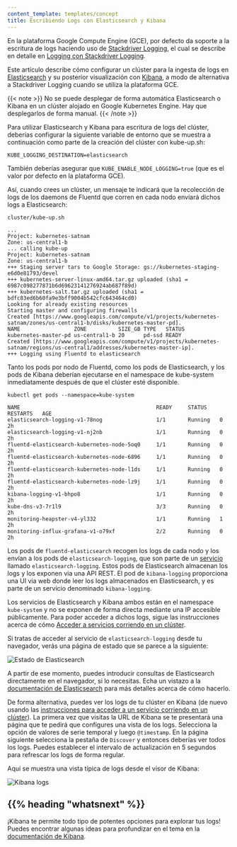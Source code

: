 ```yaml
---
content_template: templates/concept
title: Escribiendo Logs con Elasticsearch y Kibana
---
```


<!-- overview -->

En la plataforma Google Compute Engine (GCE), por defecto da soporte a la escritura de logs haciendo uso de
[Stackdriver Logging](https://cloud.google.com/logging/), el cual se describe en detalle en [Logging con Stackdriver Logging](/docs/user-guide/logging/stackdriver).

Este artículo describe cómo configurar un clúster para la ingesta de logs en
[Elasticsearch](https://www.elastic.co/products/elasticsearch) y su posterior visualización
con [Kibana](https://www.elastic.co/products/kibana), a modo de alternativa a
Stackdriver Logging cuando se utiliza la plataforma GCE.

{{< note >}}
No se puede desplegar de forma automática Elasticsearch o Kibana en un clúster alojado en Google Kubernetes Engine. Hay que desplegarlos de forma manual.
{{< /note >}}

<!-- body -->

Para utilizar Elasticsearch y Kibana para escritura de logs del clúster, deberías configurar
la siguiente variable de entorno que se muestra a continuación como parte de la creación
del clúster con kube-up.sh:

```shell
KUBE_LOGGING_DESTINATION=elasticsearch
```

También deberías asegurar que `KUBE_ENABLE_NODE_LOGGING=true` (que es el valor por defecto en la plataforma GCE).

Así, cuando crees un clúster, un mensaje te indicará que la recolección de logs de los daemons de Fluentd
que corren en cada nodo enviará dichos logs a Elasticsearch:

```shell
cluster/kube-up.sh
```
```
...
Project: kubernetes-satnam
Zone: us-central1-b
... calling kube-up
Project: kubernetes-satnam
Zone: us-central1-b
+++ Staging server tars to Google Storage: gs://kubernetes-staging-e6d0e81793/devel
+++ kubernetes-server-linux-amd64.tar.gz uploaded (sha1 = 6987c098277871b6d69623141276924ab687f89d)
+++ kubernetes-salt.tar.gz uploaded (sha1 = bdfc83ed6b60fa9e3bff9004b542cfc643464cd0)
Looking for already existing resources
Starting master and configuring firewalls
Created [https://www.googleapis.com/compute/v1/projects/kubernetes-satnam/zones/us-central1-b/disks/kubernetes-master-pd].
NAME                 ZONE          SIZE_GB TYPE   STATUS
kubernetes-master-pd us-central1-b 20      pd-ssd READY
Created [https://www.googleapis.com/compute/v1/projects/kubernetes-satnam/regions/us-central1/addresses/kubernetes-master-ip].
+++ Logging using Fluentd to elasticsearch
```

Tanto los pods por nodo de Fluentd, como los pods de Elasticsearch, y los pods de Kibana
 deberían ejecutarse en el namespace de kube-system inmediatamente después
  de que el clúster esté disponible.

```shell
kubectl get pods --namespace=kube-system
```
```
NAME                                           READY     STATUS    RESTARTS   AGE
elasticsearch-logging-v1-78nog                 1/1       Running   0          2h
elasticsearch-logging-v1-nj2nb                 1/1       Running   0          2h
fluentd-elasticsearch-kubernetes-node-5oq0     1/1       Running   0          2h
fluentd-elasticsearch-kubernetes-node-6896     1/1       Running   0          2h
fluentd-elasticsearch-kubernetes-node-l1ds     1/1       Running   0          2h
fluentd-elasticsearch-kubernetes-node-lz9j     1/1       Running   0          2h
kibana-logging-v1-bhpo8                        1/1       Running   0          2h
kube-dns-v3-7r1l9                              3/3       Running   0          2h
monitoring-heapster-v4-yl332                   1/1       Running   1          2h
monitoring-influx-grafana-v1-o79xf             2/2       Running   0          2h
```

Los pods de `fluentd-elasticsearch` recogen los logs de cada nodo y los envían a los
pods de `elasticsearch-logging`, que son parte de un [servicio](/docs/concepts/services-networking/service/) llamado `elasticsearch-logging`.
Estos pods de Elasticsearch almacenan los logs y los exponen via una API REST.
El pod de `kibana-logging` proporciona una UI via web donde leer los logs almacenados en
Elasticsearch, y es parte de un servicio denominado `kibana-logging`.

Los servicios de Elasticsearch y Kibana ambos están en el namespace `kube-system`
 y no se exponen de forma directa mediante una IP accesible públicamente. Para poder acceder a dichos logs,
sigue las instrucciones acerca de cómo [Acceder a servicios corriendo en un clúster](/docs/concepts/cluster-administration/access-clusater/#accessing-services-running-on-the-cluster).

Si tratas de acceder al servicio de `elasticsearch-logging` desde tu navegador,
verás una página de estado que se parece a la siguiente:

![Estado de Elasticsearch](/images/docs/es-browser.png)

A partir de ese momento, puedes introducir consultas de Elasticsearch directamente en el navegador, si lo necesitas.
Echa un vistazo a la [documentación de Elasticsearch](https://www.elastic.co/guide/en/elasticsearch/reference/current/search-uri-request.html)
para más detalles acerca de cómo hacerlo.

De forma alternativa, puedes ver los logs de tu clúster en Kibana (de nuevo usando las
[instrucciones para acceder a un servicio corriendo en un clúster](/docs/user-guide/accessing-the-cluster/#accessing-services-running-on-the-cluster)).
La primera vez que visitas la URL de Kibana se te presentará una página que te pedirá
que configures una vista de los logs. Selecciona la opción de valores de serie temporal
 y luego `@timestamp`. En la página siguiente selecciona la pestaña de `Discover`
y entonces deberías ver todos los logs. Puedes establecer el intervalo de actualización
en 5 segundos para refrescar los logs de forma regular.

Aquí se muestra una vista típica de logs desde el visor de Kibana:

![Kibana logs](/images/docs/kibana-logs.png)

## {{% heading "whatsnext" %}}

¡Kibana te permite todo tipo de potentes opciones para explorar tus logs! Puedes encontrar
algunas ideas para profundizar en el tema en la [documentación de Kibana](https://www.elastic.co/guide/en/kibana/current/discover.html).


